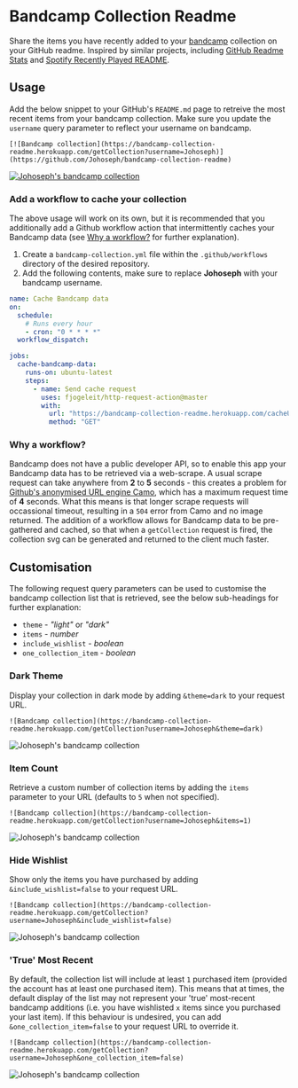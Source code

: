 # Bandcamp Collection Readme

Share the items you have recently added to your [bandcamp](https://bandcamp.com/) collection on your GitHub readme. Inspired by similar projects, including [GitHub Readme Stats](https://github.com/anuraghazra/github-readme-stats) and [Spotify Recently Played README](https://github.com/JeffreyCA/spotify-recently-played-readme).

## Usage

Add the below snippet to your GitHub's `README.md` page to retreive the most recent items from your bandcamp collection. Make sure you update the `username` query parameter to reflect your username on bandcamp.

```
[![Bandcamp collection](https://bandcamp-collection-readme.herokuapp.com/getCollection?username=Johoseph)](https://github.com/Johoseph/bandcamp-collection-readme)
```

[![Johoseph's bandcamp collection](https://bandcamp-collection-readme.herokuapp.com/getCollection?username=Johoseph)](https://bandcamp-collection-readme.herokuapp.com/getCollection?username=Johoseph)

### Add a workflow to cache your collection

The above usage will work on its own, but it is recommended that you additionally add a Github workflow action that intermittently caches your Bandcamp data (see [Why a workflow?](https://github.com/Johoseph/bandcamp-collection-readme#why-a-workflow) for further explanation).

1. Create a `bandcamp-collection.yml` file within the `.github/workflows` directory of the desired repository.
2. Add the following contents, make sure to replace **Johoseph** with your bandcamp username.

```yml
name: Cache Bandcamp data
on:
  schedule:
    # Runs every hour
    - cron: "0 * * * *"
  workflow_dispatch:

jobs:
  cache-bandcamp-data:
    runs-on: ubuntu-latest
    steps:
      - name: Send cache request
        uses: fjogeleit/http-request-action@master
        with:
          url: "https://bandcamp-collection-readme.herokuapp.com/cacheUser?username=Johoseph"
          method: "GET"
```

### Why a workflow?

Bandcamp does not have a public developer API, so to enable this app your Bandcamp data has to be retrieved via a web-scrape. A usual scrape request can take anywhere from **2** to **5** seconds - this creates a problem for [Github's anonymised URL engine Camo](https://docs.github.com/en/authentication/keeping-your-account-and-data-secure/about-anonymized-urls), which has a maximum request time of **4** seconds. What this means is that longer scrape requests will occassional timeout, resulting in a `504` error from Camo and no image returned. The addition of a workflow allows for Bandcamp data to be pre-gathered and cached, so that when a `getCollection` request is fired, the collection svg can be generated and returned to the client much faster.

## Customisation

The following request query parameters can be used to customise the bandcamp collection list that is retrieved, see the below sub-headings for further explanation:

- `theme` - _"light"_ or _"dark"_
- `items` - _number_
- `include_wishlist` - _boolean_
- `one_collection_item` - _boolean_

### Dark Theme

Display your collection in dark mode by adding `&theme=dark` to your request URL.

```
![Bandcamp collection](https://bandcamp-collection-readme.herokuapp.com/getCollection?username=Johoseph&theme=dark)
```

![Johoseph's bandcamp collection](https://bandcamp-collection-readme.herokuapp.com/getCollection?username=Johoseph&theme=dark)

### Item Count

Retrieve a custom number of collection items by adding the `items` parameter to your URL (defaults to `5` when not specified).

```
![Bandcamp collection](https://bandcamp-collection-readme.herokuapp.com/getCollection?username=Johoseph&items=1)
```

![Johoseph's bandcamp collection](https://bandcamp-collection-readme.herokuapp.com/getCollection?username=Johoseph&items=1)

### Hide Wishlist

Show only the items you have purchased by adding `&include_wishlist=false` to your request URL.

```
![Bandcamp collection](https://bandcamp-collection-readme.herokuapp.com/getCollection?username=Johoseph&include_wishlist=false)
```

![Johoseph's bandcamp collection](https://bandcamp-collection-readme.herokuapp.com/getCollection?username=Johoseph&include_wishlist=false)

### 'True' Most Recent

By default, the collection list will include at least `1` purchased item (provided the account has at least one purchased item). This means that at times, the default display of the list may not represent your 'true' most-recent bandcamp additions (i.e. you have wishlisted `x` items since you purchased your last item). If this behaviour is undesired, you can add `&one_collection_item=false` to your request URL to override it.

```
![Bandcamp collection](https://bandcamp-collection-readme.herokuapp.com/getCollection?username=Johoseph&one_collection_item=false)
```

![Johoseph's bandcamp collection](https://bandcamp-collection-readme.herokuapp.com/getCollection?username=Johoseph&one_collection_item=false)
